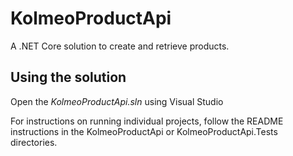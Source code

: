 # KolmeoProductApi

A .NET Core solution to create and retrieve products.

## Using the solution

Open the *KolmeoProductApi.sln* using Visual Studio

For instructions on running individual projects, follow the README instructions in the KolmeoProductApi or KolmeoProductApi.Tests directories.